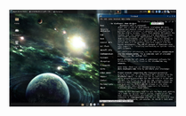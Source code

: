 <a href="/assets/posts/Screenshot_Slackware_14_1.png" /><img src="/assets/posts/Screenshot_Slackware_14_1.png" width="300" height="175" /></a>
